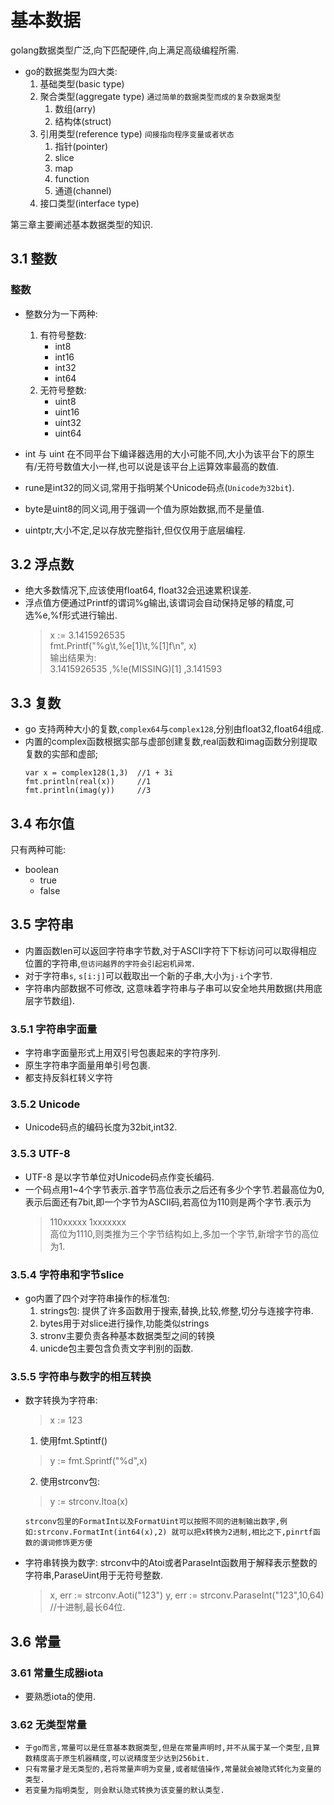 # 基本数据

golang数据类型广泛,向下匹配硬件,向上满足高级编程所需.

* go的数据类型为四大类:
  1. 基础类型(basic type)
  2. 聚合类型(aggregate type)  `通过简单的数据类型而成的复杂数据类型`
     1. 数组(arry)
     2. 结构体(struct)
  3. 引用类型(reference type)   `间接指向程序变量或者状态`
     1. 指针(pointer)
     2. slice
     3. map
     4. function
     5. 通道(channel)
  4. 接口类型(interface type)

第三章主要阐述基本数据类型的知识.

## 3.1 整数

### 整数

* 整数分为一下两种:
  1. 有符号整数:
     * int8
     * int16
     * int32
     * int64
  2. 无符号整数:
     * uint8
     * uint16
     * uint32
     * uint64

* int 与 uint 在不同平台下编译器选用的大小可能不同,大小为该平台下的原生有/无符号数值大小一样,也可以说是该平台上运算效率最高的数值.
* rune是int32的同义词,常用于指明某个Unicode码点(`Unicode为32bit`).
* byte是uint8的同义词,用于强调一个值为原始数据,而不是量值.
* uintptr,大小不定,足以存放完整指针,但仅仅用于底层编程.
  
## 3.2 浮点数

* 绝大多数情况下,应该使用float64, float32会迅速累积误差.
* 浮点值方便通过Printf的谓词%g输出,该谓词会自动保持足够的精度,可选%e,%f形式进行输出.
   > x := 3.1415926535  
   > fmt.Printf("%g\t,%e[1]\t,%[1]f\n", x)  
   > 输出结果为:  
   > 3.1415926535    ,%!e(MISSING)[1]        ,3.141593

## 3.3 复数

* go 支持两种大小的复数,`complex64`与`complex128`,分别由float32,float64组成.
* 内置的complex函数根据实部与虚部创建复数,real函数和imag函数分别提取复数的实部和虚部;
   ```
   var x = complex128(1,3)  //1 + 3i
   fmt.println(real(x))     //1
   fmt.println(imag(y))     //3
   ```

## 3.4 布尔值

只有两种可能:
* boolean
  * true
  * false  


## 3.5 字符串

* 内置函数len可以返回字符串字节数,对于ASCII字符下下标访问可以取得相应位置的字符串,`但访问越界的字符会引起宕机异常`.
* 对于字符串`s`, `s[i:j]`可以截取出一个新的子串,大小为`j-i`个字节.
* 字符串内部数据不可修改, 这意味着字符串与子串可以安全地共用数据(共用底层字节数组).

### 3.5.1 字符串字面量

* 字符串字面量形式上用双引号包裹起来的字符序列.
* 原生字符串字面量用单引号包裹.
* 都支持反斜杠转义字符
  
### 3.5.2 Unicode

*  Unicode码点的编码长度为32bit,int32.

### 3.5.3 UTF-8

* UTF-8 是以字节单位对Unicode码点作变长编码.
* 一个码点用1~4个字节表示.首字节高位表示之后还有多少个字节.若最高位为0,表示后面还有7bit,即一个字节为ASCII码,若高位为110则是两个字节.表示为
   >110xxxxx 1xxxxxxx  
   高位为1110,则类推为三个字节结构如上,多加一个字节,新增字节的高位为1.
  
### 3.5.4 字符串和字节slice
* go内置了四个对字符串操作的标准包:
   1. strings包: 提供了许多函数用于搜索,替换,比较,修整,切分与连接字符串.
   2. bytes用于对slice进行操作,功能类似strings
   3. stronv主要负责各种基本数据类型之间的转换
   4. unicde包主要包含负责文字判别的函数.

### 3.5.5 字符串与数字的相互转换

* 数字转换为字符串:
   > x := 123
  1. 使用fmt.Sptintf()
   > y := fmt.Sprintf("%d",x) 
  2. 使用strconv包:
   > y :=  strconv.Itoa(x)

   `strconv包里的FormatInt以及FormatUint可以按照不同的进制输出数字,例如:strconv.FormatInt(int64(x),2) 就可以把x转换为2进制,相比之下,pinrtf函数的谓词修饰更方便`

* 字符串转换为数字: strconv中的Atoi或者ParaseInt函数用于解释表示整数的字符串,ParaseUint用于无符号整数.
  > x, err := strconv.Aoti("123")
  > y, err := strconv.ParaseInt("123",10,64)  //十进制,最长64位.


## 3.6 常量

### 3.61 常量生成器iota

* 要熟悉iota的使用.

### 3.62 无类型常量

* `于go而言,常量可以是任意基本数据类型,但是在常量声明时,并不从属于某一个类型,且算数精度高于原生机器精度,可以说精度至少达到256bit.`
* `只有常量才是无类型的,若将常量声明为变量,或者赋值操作,常量就会被隐式转化为变量的类型.`
*  `若变量为指明类型, 则会默认隐式转换为该变量的默认类型.`
